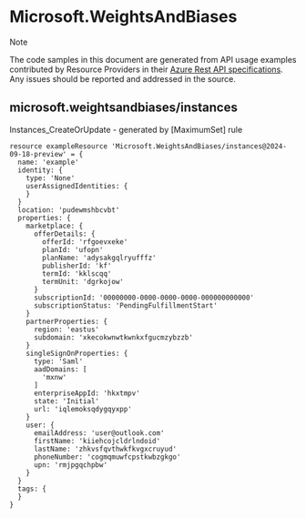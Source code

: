 # Microsoft.WeightsAndBiases
  
> [!NOTE]
> The code samples in this document are generated from API usage examples contributed by Resource Providers in their [Azure Rest API specifications](https://github.com/Azure/azure-rest-api-specs). Any issues should be reported and addressed in the source.


## microsoft.weightsandbiases/instances

Instances_CreateOrUpdate - generated by [MaximumSet] rule
```bicep
resource exampleResource 'Microsoft.WeightsAndBiases/instances@2024-09-18-preview' = {
  name: 'example'
  identity: {
    type: 'None'
    userAssignedIdentities: {
    }
  }
  location: 'pudewmshbcvbt'
  properties: {
    marketplace: {
      offerDetails: {
        offerId: 'rfgoevxeke'
        planId: 'ufopn'
        planName: 'adysakgqlryufffz'
        publisherId: 'kf'
        termId: 'kklscqq'
        termUnit: 'dgrkojow'
      }
      subscriptionId: '00000000-0000-0000-0000-000000000000'
      subscriptionStatus: 'PendingFulfillmentStart'
    }
    partnerProperties: {
      region: 'eastus'
      subdomain: 'xkecokwnwtkwnkxfgucmzybzzb'
    }
    singleSignOnProperties: {
      type: 'Saml'
      aadDomains: [
        'mxnw'
      ]
      enterpriseAppId: 'hkxtmpv'
      state: 'Initial'
      url: 'iqlemoksqdygqyxpp'
    }
    user: {
      emailAddress: 'user@outlook.com'
      firstName: 'kiiehcojcldrlndoid'
      lastName: 'zhkvsfqvthwkfkvgxcruyud'
      phoneNumber: 'cogmqmuwfcpstkwbzgkgo'
      upn: 'rmjpgqchpbw'
    }
  }
  tags: {
  }
}
```
